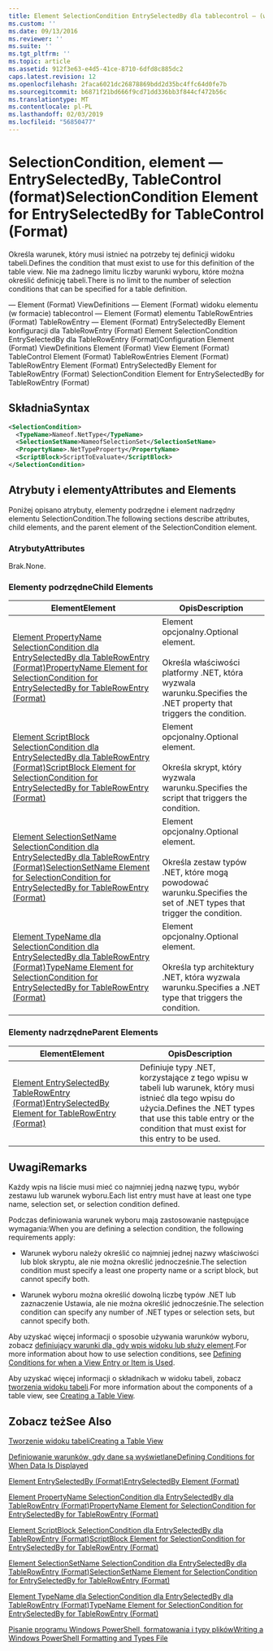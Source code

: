 ```yaml
---
title: Element SelectionCondition EntrySelectedBy dla tablecontrol — (w formacie) | Dokumentacja firmy Microsoft
ms.custom: ''
ms.date: 09/13/2016
ms.reviewer: ''
ms.suite: ''
ms.tgt_pltfrm: ''
ms.topic: article
ms.assetid: 912f3e63-e4d5-41ce-8710-6dfd8c885dc2
caps.latest.revision: 12
ms.openlocfilehash: 2faca6021dc26878869bdd2d35bc4ffc64d0fe7b
ms.sourcegitcommit: b6871f21bd666f9cd71dd336bb3f844cf472b56c
ms.translationtype: MT
ms.contentlocale: pl-PL
ms.lasthandoff: 02/03/2019
ms.locfileid: "56850477"
---
```

# <a name="selectioncondition-element-for-entryselectedby-for-tablecontrol-format"></a><span data-ttu-id="e0b38-102">SelectionCondition, element — EntrySelectedBy, TableControl (format)</span><span class="sxs-lookup"><span data-stu-id="e0b38-102">SelectionCondition Element for EntrySelectedBy for TableControl (Format)</span></span>

<span data-ttu-id="e0b38-103">Określa warunek, który musi istnieć na potrzeby tej definicji widoku tabeli.</span><span class="sxs-lookup"><span data-stu-id="e0b38-103">Defines the condition that must exist to use for this definition of the table view.</span></span> <span data-ttu-id="e0b38-104">Nie ma żadnego limitu liczby warunki wyboru, które można określić definicję tabeli.</span><span class="sxs-lookup"><span data-stu-id="e0b38-104">There is no limit to the number of selection conditions that can be specified for a table definition.</span></span>

<span data-ttu-id="e0b38-105">— Element (Format) ViewDefinitions — Element (Format) widoku elementu (w formacie) tablecontrol — Element (Format) elementu TableRowEntries (Format) TableRowEntry — Element (Format) EntrySelectedBy Element konfiguracji dla TableRowEntry (Format) Element SelectionCondition EntrySelectedBy dla TableRowEntry (Format)</span><span class="sxs-lookup"><span data-stu-id="e0b38-105">Configuration Element (Format) ViewDefinitions Element (Format) View Element (Format) TableControl Element (Format) TableRowEntries Element (Format) TableRowEntry Element (Format) EntrySelectedBy Element for TableRowEntry (Format) SelectionCondition Element for EntrySelectedBy for TableRowEntry (Format)</span></span>

## <a name="syntax"></a><span data-ttu-id="e0b38-106">Składnia</span><span class="sxs-lookup"><span data-stu-id="e0b38-106">Syntax</span></span>

```xml
<SelectionCondition>
  <TypeName>Nameof.NetType</TypeName>
  <SelectionSetName>NameofSelectionSet</SelectionSetName>
  <PropertyName>.NetTypeProperty</PropertyName>
  <ScriptBlock>ScriptToEvaluate</ScriptBlock>
</SelectionCondition>
```

## <a name="attributes-and-elements"></a><span data-ttu-id="e0b38-107">Atrybuty i elementy</span><span class="sxs-lookup"><span data-stu-id="e0b38-107">Attributes and Elements</span></span>

<span data-ttu-id="e0b38-108">Poniżej opisano atrybuty, elementy podrzędne i element nadrzędny elementu SelectionCondition.</span><span class="sxs-lookup"><span data-stu-id="e0b38-108">The following sections describe attributes, child elements, and the parent element of the SelectionCondition element.</span></span>

### <a name="attributes"></a><span data-ttu-id="e0b38-109">Atrybuty</span><span class="sxs-lookup"><span data-stu-id="e0b38-109">Attributes</span></span>

<span data-ttu-id="e0b38-110">Brak.</span><span class="sxs-lookup"><span data-stu-id="e0b38-110">None.</span></span>

### <a name="child-elements"></a><span data-ttu-id="e0b38-111">Elementy podrzędne</span><span class="sxs-lookup"><span data-stu-id="e0b38-111">Child Elements</span></span>

|<span data-ttu-id="e0b38-112">Element</span><span class="sxs-lookup"><span data-stu-id="e0b38-112">Element</span></span>|<span data-ttu-id="e0b38-113">Opis</span><span class="sxs-lookup"><span data-stu-id="e0b38-113">Description</span></span>|
|-------------|-----------------|
|[<span data-ttu-id="e0b38-114">Element PropertyName SelectionCondition dla EntrySelectedBy dla TableRowEntry (Format)</span><span class="sxs-lookup"><span data-stu-id="e0b38-114">PropertyName Element for SelectionCondition for EntrySelectedBy for TableRowEntry (Format)</span></span>](./propertyname-element-for-selectioncondition-for-entryselectedby-for-tablerowentry-format.md)|<span data-ttu-id="e0b38-115">Element opcjonalny.</span><span class="sxs-lookup"><span data-stu-id="e0b38-115">Optional element.</span></span><br /><br /> <span data-ttu-id="e0b38-116">Określa właściwości platformy .NET, która wyzwala warunku.</span><span class="sxs-lookup"><span data-stu-id="e0b38-116">Specifies the .NET property that triggers the condition.</span></span>|
|[<span data-ttu-id="e0b38-117">Element ScriptBlock SelectionCondition dla EntrySelectedBy dla TableRowEntry (Format)</span><span class="sxs-lookup"><span data-stu-id="e0b38-117">ScriptBlock Element for SelectionCondition for EntrySelectedBy for TableRowEntry (Format)</span></span>](./scriptblock-element-for-selectioncondition-for-entryselectedby-for-tablecontrol-format.md)|<span data-ttu-id="e0b38-118">Element opcjonalny.</span><span class="sxs-lookup"><span data-stu-id="e0b38-118">Optional element.</span></span><br /><br /> <span data-ttu-id="e0b38-119">Określa skrypt, który wyzwala warunku.</span><span class="sxs-lookup"><span data-stu-id="e0b38-119">Specifies the script that triggers the condition.</span></span>|
|[<span data-ttu-id="e0b38-120">Element SelectionSetName SelectionCondition dla EntrySelectedBy dla TableRowEntry (Format)</span><span class="sxs-lookup"><span data-stu-id="e0b38-120">SelectionSetName Element for SelectionCondition for EntrySelectedBy for TableRowEntry (Format)</span></span>](./selectionsetname-element-for-selectioncondition-for-entryselectedby-for-tablecontrol-format.md)|<span data-ttu-id="e0b38-121">Element opcjonalny.</span><span class="sxs-lookup"><span data-stu-id="e0b38-121">Optional element.</span></span><br /><br /> <span data-ttu-id="e0b38-122">Określa zestaw typów .NET, które mogą powodować warunku.</span><span class="sxs-lookup"><span data-stu-id="e0b38-122">Specifies the set of .NET types that trigger the condition.</span></span>|
|[<span data-ttu-id="e0b38-123">Element TypeName dla SelectionCondition dla EntrySelectedBy dla TableRowEntry (Format)</span><span class="sxs-lookup"><span data-stu-id="e0b38-123">TypeName Element for SelectionCondition for EntrySelectedBy for TableRowEntry (Format)</span></span>](./typename-element-for-selectioncondition-for-entryselectedby-for-tablecontrol-format.md)|<span data-ttu-id="e0b38-124">Element opcjonalny.</span><span class="sxs-lookup"><span data-stu-id="e0b38-124">Optional element.</span></span><br /><br /> <span data-ttu-id="e0b38-125">Określa typ architektury .NET, która wyzwala warunku.</span><span class="sxs-lookup"><span data-stu-id="e0b38-125">Specifies a .NET type that triggers the condition.</span></span>|

### <a name="parent-elements"></a><span data-ttu-id="e0b38-126">Elementy nadrzędne</span><span class="sxs-lookup"><span data-stu-id="e0b38-126">Parent Elements</span></span>

|<span data-ttu-id="e0b38-127">Element</span><span class="sxs-lookup"><span data-stu-id="e0b38-127">Element</span></span>|<span data-ttu-id="e0b38-128">Opis</span><span class="sxs-lookup"><span data-stu-id="e0b38-128">Description</span></span>|
|-------------|-----------------|
|[<span data-ttu-id="e0b38-129">Element EntrySelectedBy TableRowEntry (Format)</span><span class="sxs-lookup"><span data-stu-id="e0b38-129">EntrySelectedBy Element for TableRowEntry (Format)</span></span>](./entryselectedby-element-for-tablerowentry-for-tablecontrol-format.md)|<span data-ttu-id="e0b38-130">Definiuje typy .NET, korzystające z tego wpisu w tabeli lub warunek, który musi istnieć dla tego wpisu do użycia.</span><span class="sxs-lookup"><span data-stu-id="e0b38-130">Defines the .NET types that use this table entry or the condition that must exist for this entry to be used.</span></span>|

## <a name="remarks"></a><span data-ttu-id="e0b38-131">Uwagi</span><span class="sxs-lookup"><span data-stu-id="e0b38-131">Remarks</span></span>

<span data-ttu-id="e0b38-132">Każdy wpis na liście musi mieć co najmniej jedną nazwę typu, wybór zestawu lub warunek wyboru.</span><span class="sxs-lookup"><span data-stu-id="e0b38-132">Each list entry must have at least one type name, selection set, or selection condition defined.</span></span>

<span data-ttu-id="e0b38-133">Podczas definiowania warunek wyboru mają zastosowanie następujące wymagania:</span><span class="sxs-lookup"><span data-stu-id="e0b38-133">When you are defining a selection condition, the following requirements apply:</span></span>

- <span data-ttu-id="e0b38-134">Warunek wyboru należy określić co najmniej jednej nazwy właściwości lub blok skryptu, ale nie można określić jednocześnie.</span><span class="sxs-lookup"><span data-stu-id="e0b38-134">The selection condition must specify a least one property name or a script block, but cannot specify both.</span></span>

- <span data-ttu-id="e0b38-135">Warunek wyboru można określić dowolną liczbę typów .NET lub zaznaczenie Ustawia, ale nie można określić jednocześnie.</span><span class="sxs-lookup"><span data-stu-id="e0b38-135">The selection condition can specify any number of .NET types or selection sets, but cannot specify both.</span></span>

<span data-ttu-id="e0b38-136">Aby uzyskać więcej informacji o sposobie używania warunków wyboru, zobacz [definiujący warunki dla, gdy wpis widoku lub służy element](./defining-conditions-for-displaying-data.md).</span><span class="sxs-lookup"><span data-stu-id="e0b38-136">For more information about how to use selection conditions, see [Defining Conditions for when a View Entry or Item is Used](./defining-conditions-for-displaying-data.md).</span></span>

<span data-ttu-id="e0b38-137">Aby uzyskać więcej informacji o składnikach w widoku tabeli, zobacz [tworzenia widoku tabeli](./creating-a-table-view.md).</span><span class="sxs-lookup"><span data-stu-id="e0b38-137">For more information about the components of a table view, see [Creating a Table View](./creating-a-table-view.md).</span></span>

## <a name="see-also"></a><span data-ttu-id="e0b38-138">Zobacz też</span><span class="sxs-lookup"><span data-stu-id="e0b38-138">See Also</span></span>

[<span data-ttu-id="e0b38-139">Tworzenie widoku tabeli</span><span class="sxs-lookup"><span data-stu-id="e0b38-139">Creating a Table View</span></span>](./creating-a-table-view.md)

[<span data-ttu-id="e0b38-140">Definiowanie warunków, gdy dane są wyświetlane</span><span class="sxs-lookup"><span data-stu-id="e0b38-140">Defining Conditions for When Data Is Displayed</span></span>](./defining-conditions-for-displaying-data.md)

[<span data-ttu-id="e0b38-141">Element EntrySelectedBy (Format)</span><span class="sxs-lookup"><span data-stu-id="e0b38-141">EntrySelectedBy Element (Format)</span></span>](./entryselectedby-element-for-tablerowentry-for-tablecontrol-format.md)

[<span data-ttu-id="e0b38-142">Element PropertyName SelectionCondition dla EntrySelectedBy dla TableRowEntry (Format)</span><span class="sxs-lookup"><span data-stu-id="e0b38-142">PropertyName Element for SelectionCondition for EntrySelectedBy for TableRowEntry (Format)</span></span>](./propertyname-element-for-selectioncondition-for-entryselectedby-for-tablerowentry-format.md)

[<span data-ttu-id="e0b38-143">Element ScriptBlock SelectionCondition dla EntrySelectedBy dla TableRowEntry (Format)</span><span class="sxs-lookup"><span data-stu-id="e0b38-143">ScriptBlock Element for SelectionCondition for EntrySelectedBy for TableRowEntry (Format)</span></span>](./scriptblock-element-for-selectioncondition-for-entryselectedby-for-tablecontrol-format.md)

[<span data-ttu-id="e0b38-144">Element SelectionSetName SelectionCondition dla EntrySelectedBy dla TableRowEntry (Format)</span><span class="sxs-lookup"><span data-stu-id="e0b38-144">SelectionSetName Element for SelectionCondition for EntrySelectedBy for TableRowEntry (Format)</span></span>](./selectionsetname-element-for-selectioncondition-for-entryselectedby-for-tablecontrol-format.md)

[<span data-ttu-id="e0b38-145">Element TypeName dla SelectionCondition dla EntrySelectedBy dla TableRowEntry (Format)</span><span class="sxs-lookup"><span data-stu-id="e0b38-145">TypeName Element for SelectionCondition for EntrySelectedBy for TableRowEntry (Format)</span></span>](./typename-element-for-selectioncondition-for-entryselectedby-for-tablecontrol-format.md)

[<span data-ttu-id="e0b38-146">Pisanie programu Windows PowerShell, formatowania i typy plików</span><span class="sxs-lookup"><span data-stu-id="e0b38-146">Writing a Windows PowerShell Formatting and Types File</span></span>](./writing-a-powershell-formatting-file.md)
